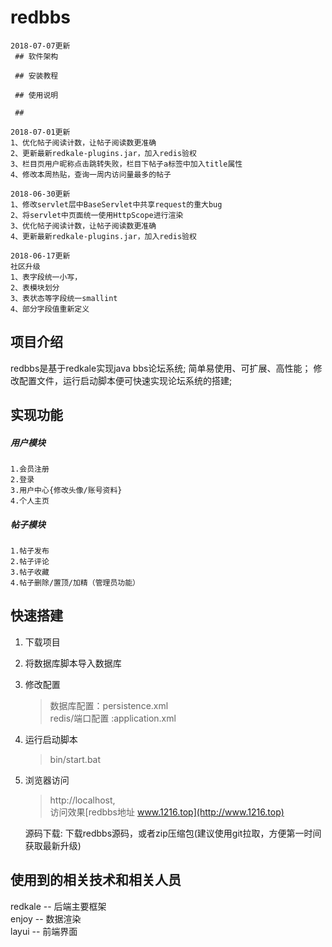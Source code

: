 # redbbs

    2018-07-07更新
     ## 软件架构
     
     ## 安装教程
     
     ## 使用说明
     
     ## 
        
    2018-07-01更新
    1、优化帖子阅读计数，让帖子阅读数更准确
    2、更新最新redkale-plugins.jar，加入redis验权
    3、栏目页用户昵称点击跳转失败，栏目下帖子a标签中加入title属性
    4、修改本周热贴，查询一周内访问量最多的帖子

    2018-06-30更新  
    1、修改servlet层中BaseServlet中共享request的重大bug 
    2、将servlet中页面统一使用HttpScope进行渲染
    3、优化帖子阅读计数，让帖子阅读数更准确
    4、更新最新redkale-plugins.jar，加入redis验权

    2018-06-17更新  
    社区升级
    1、表字段统一小写，
    2、表模块划分
    3、表状态等字段统一smallint
    4、部分字段值重新定义

 ## 项目介绍
 redbbs是基于redkale实现java bbs论坛系统; 
 简单易使用、可扩展、高性能；
 修改配置文件，运行启动脚本便可快速实现论坛系统的搭建;
 
 ## 实现功能
 ##### 用户模块   
    1.会员注册  
    2.登录  
    3.用户中心{修改头像/账号资料}  
    4.个人主页  
 ##### 帖子模块
    1.帖子发布
    2.帖子评论
    3.帖子收藏
    4.帖子删除/置顶/加精（管理员功能）

 ## 快速搭建
 1. 下载项目    
 2. 将数据库脚本导入数据库
 3. 修改配置 
    > 数据库配置：persistence.xml  
    redis/端口配置 :application.xml
 4. 运行启动脚本
    > bin/start.bat
 5. 浏览器访问
    > http://localhost,   
     访问效果[redbbs地址 www.1216.top](http://www.1216.top)
 
    源码下载:
    下载redbbs源码，或者zip压缩包(建议使用git拉取，方便第一时间获取最新升级)  
   
   
 ## 使用到的相关技术和相关人员
 redkale  -- 后端主要框架  
 enjoy    -- 数据渲染  
 layui    -- 前端界面 